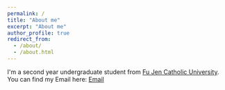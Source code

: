 ```yaml
---
permalink: /
title: "About me"
excerpt: "About me"
author_profile: true
redirect_from: 
  - /about/
  - /about.html
---
```


I'm a second year undergraduate student from [Fu Jen Catholic University](https://www.fju.edu.tw/). 
You can find my Email here: [Email](uuwuiu66@gmail.com) 


